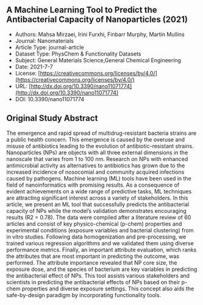
<div style="float: right; width: 200px" class='altmetric-embed' data-badge-type='donut' data-condensed='true' data-badge-details='right' data-doi="10.3390/nano11071774"></div>

## A Machine Learning Tool to Predict the Antibacterial Capacity of Nanoparticles (2021)
<script type="application/ld+json">
	{	
		"@context": {
			"bs": "https://bioschemas.org/",
			"schema": "https://schema.org/",
			"citation": "schema:citation",
			"name": "schema:name",
			"url": "schema:url",
			"variableMeasured": "schema:variableMeasured"
		},
		"variableMeasured": [
			{
				"@type": "schema:PropertyValue",
				"name": "MI-R1.3-ABSTRACT-BASIC-CHEMICAL_COMPOSITION"
			},
			{
				"@type": "schema:PropertyValue",
				"name": "MI-R1.3-ABSTRACT-BASIC-SURFACE_CHEMISTRY"
			},
			{
				"@type": "schema:PropertyValue",
				"name": "MI-R1.3-ABSTRACT-PHYSCHEM-SIZE"
			},
			{
				"@type": "schema:PropertyValue",
				"name": "MI-R1.3-ABSTRACT-PHYSCHEM-SHAPE"
			},
			{
				"@type": "schema:PropertyValue",
				"name": "MI-R1.3-ABSTRACT-TOX-ORGANISM_OR_SPECIES"
			},
			{
				"@type": "schema:PropertyValue",
				"name": "MI-R1.3-ABSTRACT-TOX-EXPOSURE_TIME"
			}
		],
		"@type": "schema:Dataset",
		"name": "A Machine Learning Tool to Predict the Antibacterial Capacity of Nanoparticles",
		"url": "http://dx.doi.org/10.3390/nano11071774",
		"citation": "https://doi.org/10.3390/nano11071774",
		"@id": "10.3390/nano11071774",
		"http://purl.org/dc/terms/conformsTo": { "@type": "schema:CreativeWork", "@id": "https://bioschemas.org/profiles/Dataset/0.4-DRAFT" },
		"schema:license": "https://creativecommons.org/licenses/by/4.0/",
		"schema:creator": [
		  {
			"@type": "schema:Organization",
			"name": "RiskGONE"
		  }
		],
		"schema:datePublished": "2021-7-7"
	}
</script>

* Authors: Mahsa Mirzaei, Irini Furxhi, Finbarr Murphy, Martin Mullins
* Journal: Nanomaterials
* Article Type: journal-article
* Dataset Type: PhysChem & Functionality Datasets
* Subject: General Materials Science,General Chemical Engineering
* Date: 2021-7-7
* License: [https://creativecommons.org/licenses/by/4.0/](https://creativecommons.org/licenses/by/4.0/)
* URL: [http://dx.doi.org/10.3390/nano11071774](http://dx.doi.org/10.3390/nano11071774)
* DOI: 10.3390/nano11071774


## Original Study Abstract

The emergence and rapid spread of multidrug-resistant bacteria strains are a public health concern. This emergence is caused by the overuse and misuse of antibiotics leading to the evolution of antibiotic-resistant strains. Nanoparticles (NPs) are objects with all three external dimensions in the nanoscale that varies from 1 to 100 nm. Research on NPs with enhanced antimicrobial activity as alternatives to antibiotics has grown due to the increased incidence of nosocomial and community acquired infections caused by pathogens. Machine learning (ML) tools have been used in the field of nanoinformatics with promising results. As a consequence of evident achievements on a wide range of predictive tasks, ML techniques are attracting significant interest across a variety of stakeholders. In this article, we present an ML tool that successfully predicts the antibacterial capacity of NPs while the model’s validation demonstrates encouraging results (R2 = 0.78). The data were compiled after a literature review of 60 articles and consist of key physico-chemical (p-chem) properties and experimental conditions (exposure variables and bacterial clustering) from in vitro studies. Following data homogenization and pre-processing, we trained various regression algorithms and we validated them using diverse performance metrics. Finally, an important attribute evaluation, which ranks the attributes that are most important in predicting the outcome, was performed. The attribute importance revealed that NP core size, the exposure dose, and the species of bacterium are key variables in predicting the antibacterial effect of NPs. This tool assists various stakeholders and scientists in predicting the antibacterial effects of NPs based on their p-chem properties and diverse exposure settings. This concept also aids the safe-by-design paradigm by incorporating functionality tools.
